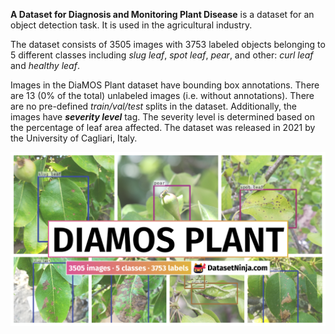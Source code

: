 **A Dataset for Diagnosis and Monitoring Plant Disease** is a dataset for an object detection task. It is used in the agricultural industry. 

The dataset consists of 3505 images with 3753 labeled objects belonging to 5 different classes including *slug leaf*, *spot leaf*, *pear*, and other: *curl leaf* and *healthy leaf*.

Images in the DiaMOS Plant dataset have bounding box annotations. There are 13 (0% of the total) unlabeled images (i.e. without annotations). There are no pre-defined <i>train/val/test</i> splits in the dataset. Additionally, the images have ***severity level*** tag. The severity level is determined based on the percentage of leaf area affected. The dataset was released in 2021 by the University of Cagliari, Italy.

<img src="https://github.com/dataset-ninja/diamos-plant/raw/main/visualizations/poster.png">
